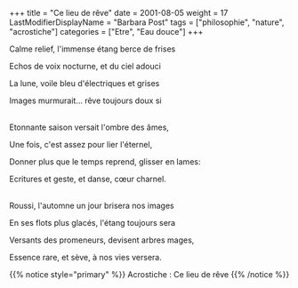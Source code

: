 +++
title = "Ce lieu de rêve"
date = 2001-08-05
weight = 17
LastModifierDisplayName = "Barbara Post"
tags = ["philosophie", "nature", "acrostiche"]
categories = ["Etre", "Eau douce"]
+++

Calme relief, l'immense étang berce de frises

Echos de voix nocturne, et du ciel adouci

La lune, voile bleu d'électriques et grises

Images murmurait... rêve toujours doux si

 \
Etonnante saison versait l'ombre des âmes,

Une fois, c'est assez pour lier l'éternel,

Donner plus que le temps reprend, glisser en lames:

Ecritures et geste, et danse, cœur charnel.

 \
Roussi, l'automne un jour brisera nos images

En ses flots plus glacés, l'étang toujours sera

Versants des promeneurs, devisent arbres mages,

Essence rare, et sève, à nos vies versera.

{{% notice style="primary" %}}
Acrostiche : Ce lieu de rêve
{{% /notice %}}
